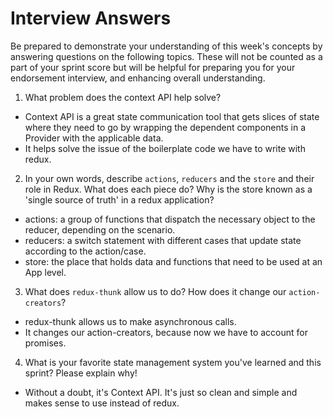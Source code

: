 # Interview Answers

Be prepared to demonstrate your understanding of this week's concepts by answering questions on the following topics. These will not be counted as a part of your sprint score but will be helpful for preparing you for your endorsement interview, and enhancing overall understanding.

1. What problem does the context API help solve?

- Context API is a great state communication tool that gets slices of state where they need to go by wrapping the dependent components in a Provider with the applicable data.
- It helps solve the issue of the boilerplate code we have to write with redux.

2. In your own words, describe `actions`, `reducers` and the `store` and their role in Redux. What does each piece do? Why is the store known as a 'single source of truth' in a redux application?

- actions: a group of functions that dispatch the necessary object to the reducer, depending on the scenario.
- reducers: a switch statement with different cases that update state according to the action/case.
- store: the place that holds data and functions that need to be used at an App level.

3. What does `redux-thunk` allow us to do? How does it change our `action-creators`?

- redux-thunk allows us to make asynchronous calls.
- It changes our action-creators, because now we have to account for promises.

4. What is your favorite state management system you've learned and this sprint? Please explain why!

- Without a doubt, it's Context API. It's just so clean and simple and makes sense to use instead of redux.
